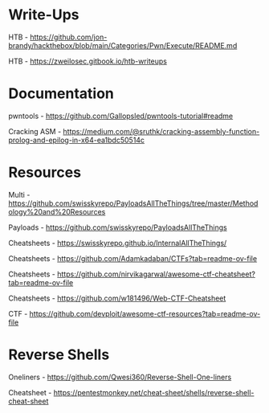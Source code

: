 # Write-Ups
HTB - https://github.com/jon-brandy/hackthebox/blob/main/Categories/Pwn/Execute/README.md

HTB - https://zweilosec.gitbook.io/htb-writeups

# Documentation
pwntools - https://github.com/Gallopsled/pwntools-tutorial#readme

Cracking ASM - https://medium.com/@sruthk/cracking-assembly-function-prolog-and-epilog-in-x64-ea1bdc50514c

# Resources
Multi - https://github.com/swisskyrepo/PayloadsAllTheThings/tree/master/Methodology%20and%20Resources

Payloads - https://github.com/swisskyrepo/PayloadsAllTheThings

Cheatsheets - https://swisskyrepo.github.io/InternalAllTheThings/

Cheatsheets - https://github.com/Adamkadaban/CTFs?tab=readme-ov-file

Cheatsheets - https://github.com/nirvikagarwal/awesome-ctf-cheatsheet?tab=readme-ov-file

Cheatsheets - https://github.com/w181496/Web-CTF-Cheatsheet

CTF - https://github.com/devploit/awesome-ctf-resources?tab=readme-ov-file

# Reverse Shells
Oneliners - https://github.com/Qwesi360/Reverse-Shell-One-liners

Cheatsheet - https://pentestmonkey.net/cheat-sheet/shells/reverse-shell-cheat-sheet
